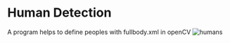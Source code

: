 # Human Detection
 A program helps to define peoples with fullbody.xml in openCV
![humans](https://user-images.githubusercontent.com/36038586/136855150-5e4bf60e-d2d5-4a64-988b-8e6dcfade78d.PNG)
